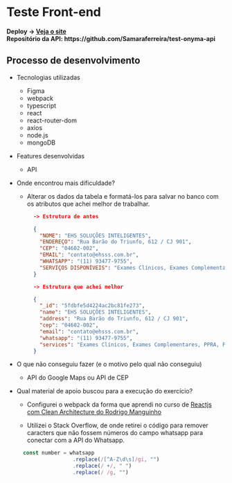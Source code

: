 # Teste Front-end

<strong>
Deploy -> <a href="https://test-onyma.vercel.app/">Veja o site</a>
<br />
Repositório da API: https://github.com/Samaraferreira/test-onyma-api
</strong>

## Processo de desenvolvimento

* Tecnologias utilizadas
  * Figma
  * webpack
  * typescript
  * react
  * react-router-dom
  * axios
  * node.js
  * mongoDB

* Features desenvolvidas
  * API
 

* Onde encontrou mais dificuldade?

  * Alterar os dados da tabela e formatá-los para salvar no banco com os atributos que achei melhor de trabalhar.

    ```json
      -> Estrutura de antes

      {
        "NOME": "EHS SOLUÇÕES INTELIGENTES",
        "ENDEREÇO": "Rua Barão do Triunfo, 612 / CJ 901",
        "CEP": "04602-002",
        "EMAIL": "contato@ehsss.com.br",
        "WHATSAPP": "(11) 93477-9755",
        "SERVIÇOS DISPONÍVEIS": "Exames Clínicos, Exames Complementares, PPRA, PCMSO"
      }
    ```
    ```json
      -> Estrutura que achei melhor

      {
        "_id": "5fdbfe5d4224ac2bc81fe273",
        "name": "EHS SOLUÇÕES INTELIGENTES",
        "address": "Rua Barão do Triunfo, 612 / CJ 901",
        "cep": "04602-002",
        "email": "contato@ehsss.com.br",
        "whatsapp": "(11) 93477-9755",
        "services": "Exames Clínicos, Exames Complementares, PPRA, PCMSO"
      }
    ```


* O que não conseguiu fazer (e o motivo pelo qual não conseguiu)
  * API do Google Maps ou API de CEP

* Qual material de apoio buscou para a execução do exercício?
  * Configurei o webpack da forma que aprendi no curso de [Reactjs com Clean Architecture do Rodrigo Manguinho](https://www.udemy.com/course/react-com-mango/)

  * Utilizei o Stack Overflow, de onde retirei o código para remover caracters que não fossem números do campo whatsapp para conectar com a API do Whatsapp.

  ```ts
    const number = whatsapp
                    .replace(/[^A-Z\d\s]/gi, "")
                    .replace(/ +/, " ")
                    .replace(/ /g, "")
  ```

